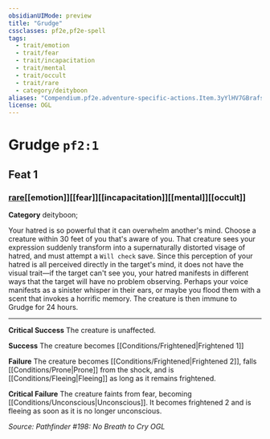 ```yaml
---
obsidianUIMode: preview
title: "Grudge"
cssclasses: pf2e,pf2e-spell
tags:
  - trait/emotion
  - trait/fear
  - trait/incapacitation
  - trait/mental
  - trait/occult
  - trait/rare
  - category/deityboon
aliases: "Compendium.pf2e.adventure-specific-actions.Item.3yYlHV7GBrafsDwE"
license: OGL
---
```

# Grudge `pf2:1`
## Feat 1
### [rare](rare "Rare Rarity Trait")[[emotion]][[fear]][[incapacitation]][[mental]][[occult]]

**Category** deityboon; 




Your hatred is so powerful that it can overwhelm another's mind. Choose a creature within 30 feet of you that's aware of you. That creature sees your expression suddenly transform into a supernaturally distorted visage of hatred, and must attempt a `Will check` save. Since this perception of your hatred is all perceived directly in the target's mind, it does not have the visual trait—if the target can't see you, your hatred manifests in different ways that the target will have no problem observing. Perhaps your voice manifests as a sinister whisper in their ears, or maybe you flood them with a scent that invokes a horrific memory. The creature is then immune to Grudge for 24 hours.

* * *

**Critical Success** The creature is unaffected.

**Success** The creature becomes [[Conditions/Frightened|Frightened 1]]

**Failure** The creature becomes [[Conditions/Frightened|Frightened 2]], falls [[Conditions/Prone|Prone]] from the shock, and is [[Conditions/Fleeing|Fleeing]] as long as it remains frightened.

**Critical Failure** The creature faints from fear, becoming [[Conditions/Unconscious|Unconscious]]. It becomes frightened 2 and is fleeing as soon as it is no longer unconscious.

*Source: Pathfinder #198: No Breath to Cry*
*OGL*